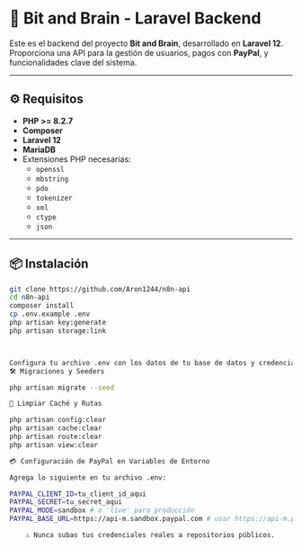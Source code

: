 # 🧠 Bit and Brain - Laravel Backend

Este es el backend del proyecto **Bit and Brain**, desarrollado en **Laravel 12**. Proporciona una API para la gestión de usuarios, pagos con **PayPal**, y funcionalidades clave del sistema.

---

## ⚙️ Requisitos

- **PHP >= 8.2.7**  
- **Composer**  
- **Laravel 12**  
- **MariaDB**  
- Extensiones PHP necesarias:
  - `openssl`
  - `mbstring`
  - `pdo`
  - `tokenizer`
  - `xml`
  - `ctype`
  - `json`

---

## 📦 Instalación

```bash
git clone https://github.com/Aron1244/n8n-api
cd n8n-api
composer install
cp .env.example .env
php artisan key:generate
php artisan storage:link



Configura tu archivo .env con los datos de tu base de datos y credenciales de PayPal.
🛠️ Migraciones y Seeders

php artisan migrate --seed

🧹 Limpiar Caché y Rutas

php artisan config:clear
php artisan cache:clear
php artisan route:clear
php artisan view:clear

💳 Configuración de PayPal en Variables de Entorno

Agrega lo siguiente en tu archivo .env:

PAYPAL_CLIENT_ID=tu_client_id_aqui
PAYPAL_SECRET=tu_secret_aqui
PAYPAL_MODE=sandbox # o 'live' para producción
PAYPAL_BASE_URL=https://api-m.sandbox.paypal.com # usar https://api-m.paypal.com en producción

    ⚠️ Nunca subas tus credenciales reales a repositorios públicos.
